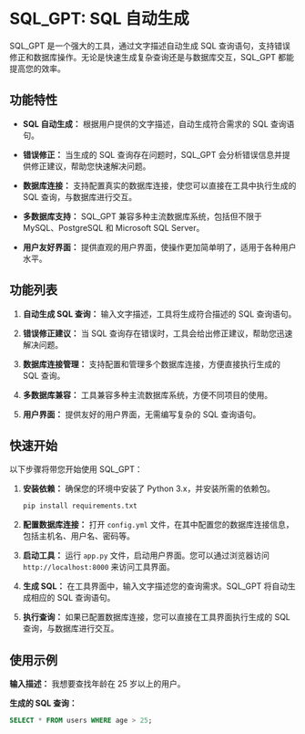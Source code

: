 
# SQL_GPT: SQL 自动生成

SQL_GPT 是一个强大的工具，通过文字描述自动生成 SQL 查询语句，支持错误修正和数据库操作。无论是快速生成复杂查询还是与数据库交互，SQL_GPT 都能提高您的效率。

## 功能特性

- **SQL 自动生成：** 根据用户提供的文字描述，自动生成符合需求的 SQL 查询语句。

- **错误修正：** 当生成的 SQL 查询存在问题时，SQL_GPT 会分析错误信息并提供修正建议，帮助您快速解决问题。

- **数据库连接：** 支持配置真实的数据库连接，使您可以直接在工具中执行生成的 SQL 查询，与数据库进行交互。

- **多数据库支持：** SQL_GPT 兼容多种主流数据库系统，包括但不限于 MySQL、PostgreSQL 和 Microsoft SQL Server。

- **用户友好界面：** 提供直观的用户界面，使操作更加简单明了，适用于各种用户水平。

## 功能列表

1. **自动生成 SQL 查询：** 输入文字描述，工具将生成符合描述的 SQL 查询语句。

2. **错误修正建议：** 当 SQL 查询存在错误时，工具会给出修正建议，帮助您迅速解决问题。

3. **数据库连接管理：** 支持配置和管理多个数据库连接，方便直接执行生成的 SQL 查询。

4. **多数据库兼容：** 工具兼容多种主流数据库系统，方便不同项目的使用。

5. **用户界面：** 提供友好的用户界面，无需编写复杂的 SQL 查询语句。

## 快速开始

以下步骤将带您开始使用 SQL_GPT：

1. **安装依赖：** 确保您的环境中安装了 Python 3.x，并安装所需的依赖包。

    ```bash
    pip install requirements.txt
    ```

2. **配置数据库连接：** 打开 `config.yml` 文件，在其中配置您的数据库连接信息，包括主机名、用户名、密码等。

3. **启动工具：** 运行 `app.py` 文件，启动用户界面。您可以通过浏览器访问 `http://localhost:8000` 来访问工具界面。

4. **生成 SQL：** 在工具界面中，输入文字描述您的查询需求。SQL_GPT 将自动生成相应的 SQL 查询语句。

5. **执行查询：** 如果已配置数据库连接，您可以直接在工具界面执行生成的 SQL 查询，与数据库进行交互。

## 使用示例

**输入描述：** 我想要查找年龄在 25 岁以上的用户。

**生成的 SQL 查询：**
```sql
SELECT * FROM users WHERE age > 25;
